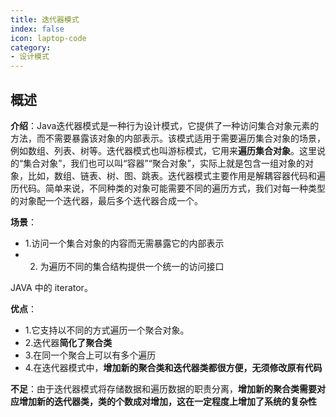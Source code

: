 ```yaml
---
title: 迭代器模式
index: false
icon: laptop-code
category:
- 设计模式
---
```


## 概述

**介绍**：Java迭代器模式是一种行为设计模式，它提供了一种访问集合对象元素的方法，而不需要暴露该对象的内部表示。该模式适用于需要遍历集合对象的场景，例如数组、列表、树等。迭代器模式也叫游标模式，它用来**遍历集合对象**。这里说的“集合对象”，我们也可以叫“容器”“聚合对象”，实际上就是包含一组对象的对象，比如，数组、链表、树、图、跳表。迭代器模式主要作用是解耦容器代码和遍历代码。简单来说，不同种类的对象可能需要不同的遍历方式，我们对每一种类型的对象配一个迭代器，最后多个迭代器合成一个。

**场景**：
* 1.访问一个集合对象的内容而无需暴露它的内部表示
* 2. 为遍历不同的集合结构提供一个统一的访问接口

JAVA 中的 iterator。

**优点**：
* 1.它支持以不同的方式遍历一个聚合对象。
* 2.迭代器**简化了聚合类**
* 3.在同一个聚合上可以有多个遍历
* 4.在迭代器模式中，**增加新的聚合类和迭代器类都很方便，无须修改原有代码**

**不足**：由于迭代器模式将存储数据和遍历数据的职责分离，**增加新的聚合类需要对应增加新的迭代器类，类的个数成对增加，这在一定程度上增加了系统的复杂性**


